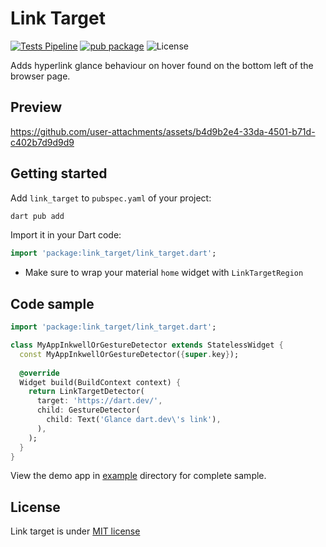 <!--
This README describes the package. If you publish this package to pub.dev,
this README's contents appear on the landing page for your package.

For information about how to write a good package README, see the guide for
[writing package pages](https://dart.dev/tools/pub/writing-package-pages).

For general information about developing packages, see the Dart guide for
[creating packages](https://dart.dev/guides/libraries/create-packages)
and the Flutter guide for
[developing packages and plugins](https://flutter.dev/to/develop-packages).
-->

# Link Target

[![Tests Pipeline](https://github.com/Juliotati/link_target/actions/workflows/ci_tests_pipeline.yml/badge.svg)](https://github.com/Juliotati/link_target/actions/workflows/ci_tests_pipeline.yml)
[![pub package](https://img.shields.io/pub/v/link_target.svg)](https://pub.dev/packages/link_target)
![License](https://img.shields.io/github/license/Juliotati/link_target)

Adds hyperlink glance behaviour on hover found on the bottom left of the browser page.

## Preview

https://github.com/user-attachments/assets/b4d9b2e4-33da-4501-b71d-c402b7d9d9d9

## Getting started

Add `link_target` to `pubspec.yaml` of your project:
```sh
dart pub add
```

Import it in your Dart code:
```dart
import 'package:link_target/link_target.dart';
```

- Make sure to wrap your material `home` widget with `LinkTargetRegion`

## Code sample

```dart
import 'package:link_target/link_target.dart';

class MyAppInkwellOrGestureDetector extends StatelessWidget {
  const MyAppInkwellOrGestureDetector({super.key});
  
  @override
  Widget build(BuildContext context) {
    return LinkTargetDetector(
      target: 'https://dart.dev/',
      child: GestureDetector(
        child: Text('Glance dart.dev\'s link'),
      ),
    );
  }
}
```

View the demo app in [example](https://github.com/Juliotati/link_target/tree/main/example) directory for complete sample.

## License

Link target is under [MIT license](https://github.com/juliotati/link_target/blob/main/LICENSE)

